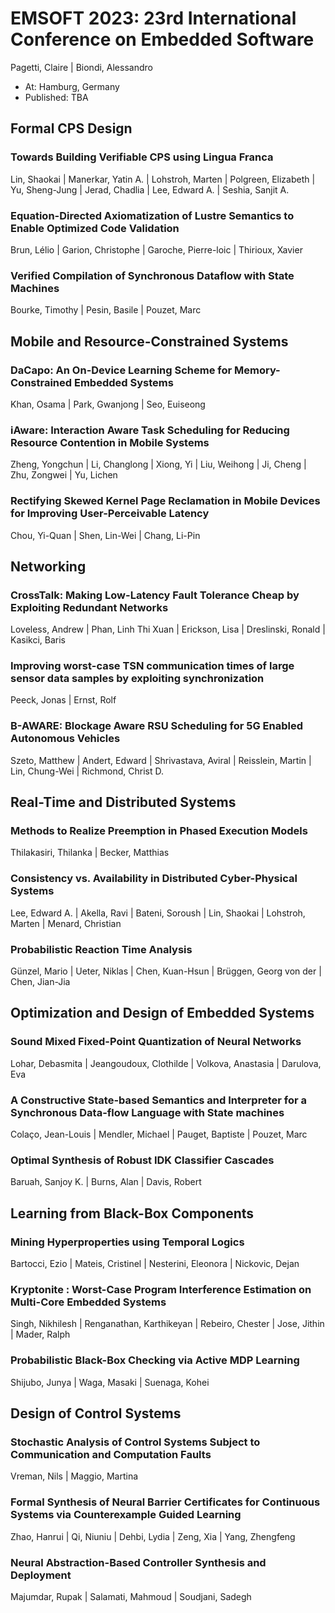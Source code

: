 # EMSOFT 2023: 23rd International Conference on Embedded Software
Pagetti, Claire | Biondi, Alessandro
* At: Hamburg, Germany
* Published: TBA

## Formal CPS Design

### Towards Building Verifiable CPS using Lingua Franca
Lin, Shaokai | Manerkar, Yatin A. | Lohstroh, Marten | Polgreen, Elizabeth | Yu, Sheng-Jung | Jerad, Chadlia | Lee, Edward A. | Seshia, Sanjit A.

### Equation-Directed Axiomatization of Lustre Semantics to Enable Optimized Code Validation
Brun, Lélio | Garion, Christophe | Garoche, Pierre-loic | Thirioux, Xavier

### Verified Compilation of Synchronous Dataflow with State Machines
Bourke, Timothy | Pesin, Basile | Pouzet, Marc

## Mobile and Resource-Constrained Systems

### DaCapo: An On-Device Learning Scheme for Memory-Constrained Embedded Systems
Khan, Osama | Park, Gwanjong | Seo, Euiseong

### iAware: Interaction Aware Task Scheduling for Reducing Resource Contention in Mobile Systems
Zheng, Yongchun | Li, Changlong | Xiong, Yi | Liu, Weihong | Ji, Cheng | Zhu, Zongwei | Yu, Lichen

### Rectifying Skewed Kernel Page Reclamation in Mobile Devices for Improving User-Perceivable Latency
Chou, Yi-Quan | Shen, Lin-Wei | Chang, Li-Pin

## Networking

### CrossTalk: Making Low-Latency Fault Tolerance Cheap by Exploiting Redundant Networks
Loveless, Andrew | Phan, Linh Thi Xuan | Erickson, Lisa | Dreslinski, Ronald | Kasikci, Baris

### Improving worst-case TSN communication times of large sensor data samples by exploiting synchronization
Peeck, Jonas | Ernst, Rolf

### B-AWARE: Blockage Aware RSU Scheduling for 5G Enabled Autonomous Vehicles
Szeto, Matthew | Andert, Edward | Shrivastava, Aviral | Reisslein, Martin | Lin, Chung-Wei | Richmond, Christ D.

## Real-Time and Distributed Systems

### Methods to Realize Preemption in Phased Execution Models
Thilakasiri, Thilanka | Becker, Matthias

### Consistency vs. Availability in Distributed Cyber-Physical Systems
Lee, Edward A. | Akella, Ravi | Bateni, Soroush | Lin, Shaokai | Lohstroh, Marten | Menard, Christian

### Probabilistic Reaction Time Analysis
Günzel, Mario | Ueter, Niklas | Chen, Kuan-Hsun | Brüggen, Georg von der | Chen, Jian-Jia

## Optimization and Design of Embedded Systems

### Sound Mixed Fixed-Point Quantization of Neural Networks
Lohar, Debasmita | Jeangoudoux, Clothilde | Volkova, Anastasia | Darulova, Eva

### A Constructive State-based Semantics and Interpreter for a Synchronous Data-flow Language with State machines
Colaço, Jean-Louis | Mendler, Michael | Pauget, Baptiste | Pouzet, Marc

### Optimal Synthesis of Robust IDK Classifier Cascades
Baruah, Sanjoy K. | Burns, Alan | Davis, Robert

## Learning from Black-Box Components

### Mining Hyperproperties using Temporal Logics
Bartocci, Ezio | Mateis, Cristinel | Nesterini, Eleonora | Nickovic, Dejan

### Kryptonite : Worst-Case Program Interference Estimation on Multi-Core Embedded Systems
Singh, Nikhilesh | Renganathan, Karthikeyan | Rebeiro, Chester | Jose, Jithin | Mader, Ralph

### Probabilistic Black-Box Checking via Active MDP Learning
Shijubo, Junya | Waga, Masaki | Suenaga, Kohei

## Design of Control Systems

### Stochastic Analysis of Control Systems Subject to Communication and Computation Faults
Vreman, Nils | Maggio, Martina

### Formal Synthesis of Neural Barrier Certificates for Continuous Systems via Counterexample Guided Learning
Zhao, Hanrui | Qi, Niuniu | Dehbi, Lydia | Zeng, Xia | Yang, Zhengfeng

### Neural Abstraction-Based Controller Synthesis and Deployment
Majumdar, Rupak | Salamati, Mahmoud | Soudjani, Sadegh

